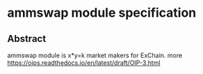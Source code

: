 # ammswap module specification

## Abstract
ammswap module is x*y=k market makers for ExChain. more https://oips.readthedocs.io/en/latest/draft/OIP-3.html


